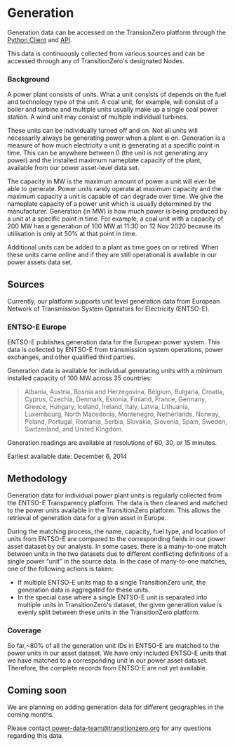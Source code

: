 # Generation

Generation data can be accessed on the TransionZero platform through the [Python Client](https://github.com/transition-zero/tz-client) and [API](https://api.feo.transitionzero.org/latest/docs).

This data is continuously collected from various sources and can be accessed through any of TransitionZero's designated Nodes.

### Background

A power plant consists of units. What a unit consists of depends on the fuel and technology type of the unit. A coal unit, for example, will consist of a boiler and turbine and multiple units usually make up a single coal power station. A wind unit may consist of multiple individual turbines.

These units can be individually turned off and on. Not all units will necessarily always be generating power when a plant is on. Generation is a measure of how much electricity a unit is generating at a specific point in time. This can be anywhere between 0 (the unit is not generating any power) and the installed maximum nameplate capacity of the plant, available from our power asset-level data set.

The capacity in MW is the maximum amount of power a unit will ever be able to generate. Power units rarely operate at maximum capacity and the maximum capacity a unit is capable of can degrade over time. We give the nameplate capacity of a power unit which is usually determined by the manufacturer. Generation (in MW) is how much power is being produced by a unit at a specific point in time. For example, a coal unit with a capacity of 200 MW has a generation of 100 MW at 11:30 on 12 Nov 2020 because its utilisation is only at 50% at that point in time.

Additional units can be added to a plant as time goes on or retired. When these units came online and if they are still operational is available in our power assets data set.

## Sources

Currently, our platform supports unit level generation data from European Network of Transmission System Operators for Electricity (ENTSO-E).

### ENTSO-E Europe

ENTSO-E publishes generation data for the European power system. This data is collected by ENTSO-E from transmission system operations, power exchanges, and other qualified third parties.

Generation data is available for individual generating units with a minimum installed capacity of 100 MW across 35 countries:

> Albania, Austria, Bosnia and Herzegovina, Belgium, Bulgaria, Croatia, Cyprus, Czechia, Denmark, Estonia, Finland, France, Germany, Greece, Hungary, Iceland, Ireland, Italy, Latvia, Lithuania, Luxembourg, North Macedonia, Montenegro, Netherlands, Norway, Poland, Portugal, Romania, Serbia, Slovakia, Slovenia, Spain, Sweden, Switzerland, and United Kingdom.

Generation readings are available at resolutions of 60, 30, or 15 minutes.

Earliest available date: December 6, 2014

## Methodology

Generation data for individual power plant units is regularly collected from the ENTSO-E Transparency platform. The data is then cleaned and matched to the power units available in the TransitionZero platform. This allows the retrieval of generation data for a given asset in Europe.

During the matching process, the name, capacity, fuel type, and location of units from ENTSO-E are compared to the corresponding fields in our power asset dataset by our analysts. In some cases, there is a many-to-one match between units in the two datasets due to different conflicting definitions of a single power “unit” in the source data. In the case of many-to-one matches, one of the following actions is taken:

- If multiple ENTSO-E units map to a single TransitionZero unit, the generation data is aggregated for these units.
- In the special case where a single ENTSO-E unit is separated into multiple units in TransitionZero's dataset, the given generation value is evenly split between these units in the TransitionZero platform.

### Coverage

So far,~80% of all the generation unit IDs in ENTSO-E are matched to the power units in our asset dataset. We have only included ENTSO-E units that we have matched to a corresponding unit in our power asset dataset. Therefore, the complete records from ENTSO-E are not yet available.

## Coming soon

We are planning on adding generation data for different geographies in the coming months.

Please contact [power-data-team@transitionzero.org](mailto:power-data-team@transitionzero.org) for any questions regarding this data.
